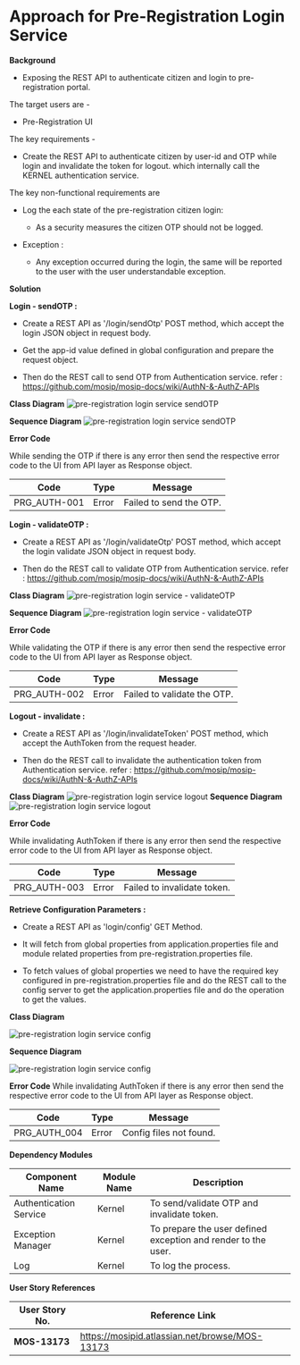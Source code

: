 # Approach for Pre-Registration Login Service

**Background**
- Exposing the REST API to authenticate citizen and login to pre-registration portal.

The target users are -
   - Pre-Registration UI

The key requirements -

-   Create the REST API to authenticate citizen by user-id and OTP while login and invalidate the token for logout. which internally call the KERNEL authentication service.

The key non-functional requirements are

-   Log the each state of the pre-registration citizen login:

    -   As a security measures the citizen OTP should not be logged.

-   Exception :

    -   Any exception occurred during the login, the same will
        be reported to the user with the user understandable exception.

**Solution**

**Login - sendOTP :**

- Create a REST API as '/login/sendOtp' POST method, which accept the login JSON object in request body.

- Get the app-id value defined in global configuration and prepare the request object.

- Then do the REST call to send OTP from Authentication service.
refer : https://github.com/mosip/mosip-docs/wiki/AuthN-&-AuthZ-APIs


**Class Diagram**
![pre-registration login service sendOTP ](_images/_class_diagram/login-sendOtp.png)

**Sequence Diagram**
![pre-registration login service sendOTP](_images/_sequence_diagram/login-sendOtp.png)

**Error Code** 

 While sending the OTP if there is any error then send the respective error code to the UI from API layer as Response object.

  Code   |       Type  | Message|
-----|----------|-------------|
PRG_AUTH-001 |  Error   |   Failed to send the OTP.



**Login - validateOTP :**

- Create a REST API as '/login/validateOtp' POST method, which accept the login validate JSON object in request body.

- Then do the REST call to validate OTP from Authentication service.
refer : https://github.com/mosip/mosip-docs/wiki/AuthN-&-AuthZ-APIs

**Class Diagram**
![pre-registration login service - validateOTP](_images/_class_diagram/login-validateOtp.png)

**Sequence Diagram**
![pre-registration login service - validateOTP](_images/_sequence_diagram/login-validateOTP.png)

**Error Code** 

  While validating the OTP if there is any error then send the respective error code to the UI from API layer as Response object.
  
  Code   |       Type  | Message|
-----|----------|-------------|
  PRG_AUTH-002 |  Error   |   Failed to validate the OTP.

  
  
  
**Logout - invalidate :**

- Create a REST API as '/login/invalidateToken' POST method, which accept the AuthToken from the request header.

- Then do the REST call to invalidate the authentication token from Authentication service.
refer : https://github.com/mosip/mosip-docs/wiki/AuthN-&-AuthZ-APIs

**Class Diagram**
![pre-registration login service logout](_images/_class_diagram/login-invalidateToken.png)
**Sequence Diagram**
![pre-registration login service logout](_images/_sequence_diagram/login-invalidateToken.png)

**Error Code**

  While invalidating AuthToken if there is any error then send the respective error code to the UI from API layer as Response object.
  
  Code   |       Type  | Message|
-----|----------|-------------|
  PRG_AUTH-003 |  Error   |   Failed to invalidate token.
  
  
  
  
  
**Retrieve Configuration Parameters :**

- Create a REST API as 'login/config' GET Method.

- It will fetch from global properties from application.properties file and module related properties from pre-registration.properties file.

- To fetch values of global properties we need to have the required key configured in pre-registration.properties file and do the REST call to the config server to get the application.properties file and do the operation to get the values.

**Class Diagram**

![pre-registration login service config](_images/_class_diagram/login-config.png)

**Sequence Diagram**

![pre-registration login service config](_images/_sequence_diagram/login-config.png)

**Error Code**
  While invalidating AuthToken if there is any error then send the respective error code to the UI from API layer as Response object.
  
  Code   |       Type  | Message|
-----|----------|-------------|
PRG_AUTH_004 |  Error   |   Config files not found.
  

**Dependency Modules**

Component Name | Module Name | Description | 
-----|----------|-------------|
  Authentication Service    |   Kernel        |    To send/validate OTP and invalidate token.
  Exception Manager  |  Kernel     |       To prepare the user defined exception and render to the user.
  Log        |          Kernel         |   To log the process.

**User Story References**

  **User Story No.** |  **Reference Link** |
  -----|----------|
  **MOS-13173**      |     <https://mosipid.atlassian.net/browse/MOS-13173>
